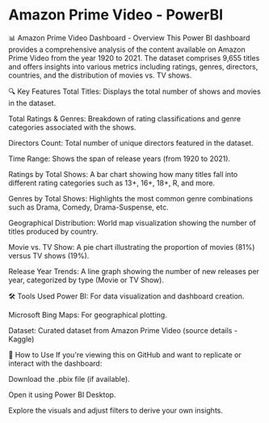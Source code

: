 # Amazon Prime Video - PowerBI
📊 Amazon Prime Video Dashboard - Overview
This Power BI dashboard provides a comprehensive analysis of the content available on Amazon Prime Video from the year 1920 to 2021. The dataset comprises 9,655 titles and offers insights into various metrics including ratings, genres, directors, countries, and the distribution of movies vs. TV shows.

🔍 Key Features
Total Titles: Displays the total number of shows and movies in the dataset.

Total Ratings & Genres: Breakdown of rating classifications and genre categories associated with the shows.

Directors Count: Total number of unique directors featured in the dataset.

Time Range: Shows the span of release years (from 1920 to 2021).

Ratings by Total Shows: A bar chart showing how many titles fall into different rating categories such as 13+, 16+, 18+, R, and more.

Genres by Total Shows: Highlights the most common genre combinations such as Drama, Comedy, Drama-Suspense, etc.

Geographical Distribution: World map visualization showing the number of titles produced by country.

Movie vs. TV Show: A pie chart illustrating the proportion of movies (81%) versus TV shows (19%).

Release Year Trends: A line graph showing the number of new releases per year, categorized by type (Movie or TV Show).

🛠️ Tools Used
Power BI: For data visualization and dashboard creation.

Microsoft Bing Maps: For geographical plotting.

Dataset: Curated dataset from Amazon Prime Video (source details - Kaggle)

📂 How to Use
If you're viewing this on GitHub and want to replicate or interact with the dashboard:

Download the .pbix file (if available).

Open it using Power BI Desktop.

Explore the visuals and adjust filters to derive your own insights.


